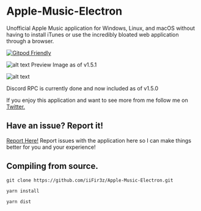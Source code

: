# Apple-Music-Electron
Unofficial Apple Music application for Windows, Linux, and macOS without having to install iTunes or use the incredibly bloated web application through a browser.

[![Gitpod Friendly](https://img.shields.io/badge/Gitpod-ready--to--code-blue?logo=gitpod)](https://gitpod.io/)


![alt text](https://i.imgur.com/liNf6WL.png "Preview Image as of v1.5.1")
Preview Image as of v1.5.1

![alt text](https://i.imgur.com/zpVi3d6.png "Discord RPC 1.5.5")

Discord RPC is currently done and now included as of v1.5.0

If you enjoy this application and want to see more from me follow me on [Twitter.](https://www.twitter.com/cryptofyre)
## Have an issue? Report it!
[Report Here!](https://github.com/iiFir3z/Apple-Music-Electron/issues)
Report issues with the application here so I can make things better for you and your experience!



## Compiling from source.
```
git clone https://github.com/iiFir3z/Apple-Music-Electron.git

yarn install

yarn dist
```

